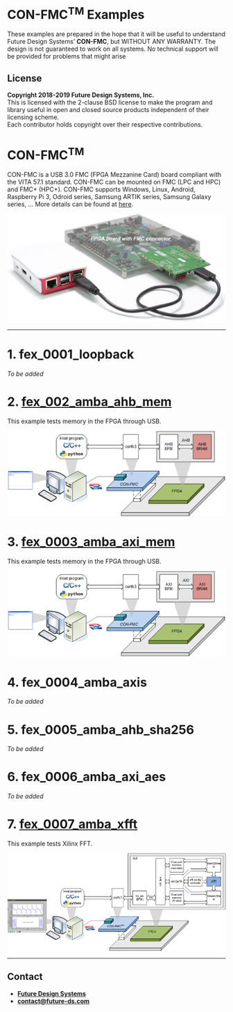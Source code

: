 # CON-FMC<sup>TM</sup> Examples
These examples are prepared in the hope that it will be useful to understand Future Design Systems’ **CON-FMC**, but WITHOUT ANY WARRANTY. The design is not guaranteed to work on all systems. No technical support will be provided for problems that might arise

## License
**Copyright 2018-2019 Future Design Systems, Inc.**<br>
This is licensed with the 2-clause BSD license to make the program and library useful in open and closed source products independent of their licensing scheme.<br>
Each contributor holds copyright over their respective contributions.

# CON-FMC<sup>TM</sup>
CON-FMC is a USB 3.0 FMC (FPGA Mezzanine Card) board compliant with the VITA 57.1 standard. CON-FMC can be mounted on FMC (LPC and HPC) and FMC+ (HPC+).
CON-FMC supports Windows, Linux, Android, Raspberry Pi 3, Odroid series, Samsung ARTIK series, Samsung Galaxy series, ... 
More details can be found at <a href="http://www.future-ds.com/en/products.html#CON_FMC" target="_blank">here</a>.

![CON-FMC board](con-fmc-raspberry.png "CON-FMC")

---

# 1. <a name="loopback"></a>fex_0001_loopback
*To be added*

# 2. <a name="AMBA AHB Memory"></a>[fex_002_amba_ahb_mem](fex_0002_amba_ahb_mem/README.md)
This example tests memory in the FPGA through USB.

![AMBA AHB Memory example](fex_0002_amba_ahb_mem/doc/images/amba_ahb_mem.png "AMBA AHB Memory example")

# 3. <a name="AMBA AXI Memory"></a>[fex_0003_amba_axi_mem](fex_0003_amba_axi_mem/README.md)
This example tests memory in the FPGA through USB.

![AMBA AXI Memory example](fex_0003_amba_axi_mem/doc/images/amba_axi_mem.png "AMBA AXI Memory example")

# 4. <a name="AMBA AXI-Stream"></a>fex_0004_amba_axis
*To be added*

# 5. <a name="SHA256 with AMBA AHB"></a>fex_0005_amba_ahb_sha256
*To be added*

# 6. <a name="AES with AMBA AXI"></a>fex_0006_amba_axi_aes
*To be added*

# 7. <a name="XFFT with AMBA AXI"></a>[fex_0007_amba_xfft](fex_0007_amba_axi_xfft/README.md)
This example tests Xilinx FFT.

![XFFT example](fex_0007_amba_axi_xfft/doc/images/con-fmc-xfft-all.png "XFFT example")

---
## Contact
* <a href="http://www.future-ds.com" target="_blank">**Future Design Systems**</a>
* **[contact@future-ds.com](mailto:contact@future-ds.com)**
